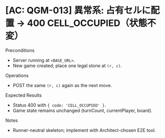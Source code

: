 # [AC: QGM-013] 異常系: 占有セルに配置 → 400 CELL_OCCUPIED（状態不変）

Preconditions
- Server running at `<BASE_URL>`.
- New game created; place one legal stone at `(r, c)`.

Operations
- POST the same `(r, c)` again as the next move.

Expected Results
- Status 400 with `{ code: 'CELL_OCCUPIED' }`.
- Game state remains unchanged (turnCount, currentPlayer, board).

Notes
- Runner-neutral skeleton; implement with Architect-chosen E2E tool.


